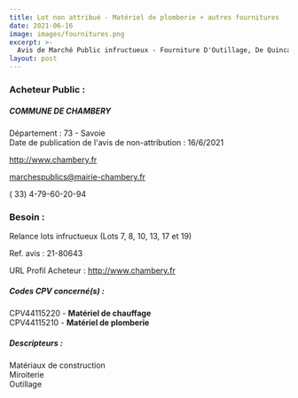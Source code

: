 ```yaml
---
title: Lot non attribué - Matériel de plomberie + autres fournitures
date: 2021-06-16
image: images/fournitures.png
excerpt: >-
  Avis de Marché Public infructueux - Fourniture D'Outillage, De Quincaillerie, De Materiels Et D'Equipements Divers
layout: post
---
```


### Acheteur Public :
##### COMMUNE DE CHAMBERY
Département : 73 - Savoie<br/>
Date de publication de l'avis de non-attribution : 16/6/2021


http://www.chambery.fr

marchespublics@mairie-chambery.fr

( 33) 4-79-60-20-94
### Besoin :

Relance lots infructueux (Lots 7, 8, 10, 13, 17 et 19)

Ref. avis : 21-80643

URL Profil Acheteur : http://www.chambery.fr

##### Codes CPV concerné(s) :
CPV44115220 - **Matériel de chauffage** <br/>
CPV44115210 - **Matériel de plomberie** <br/>

##### Descripteurs :
Matériaux de construction <br/>
Miroiterie <br/>
Outillage <br/>
